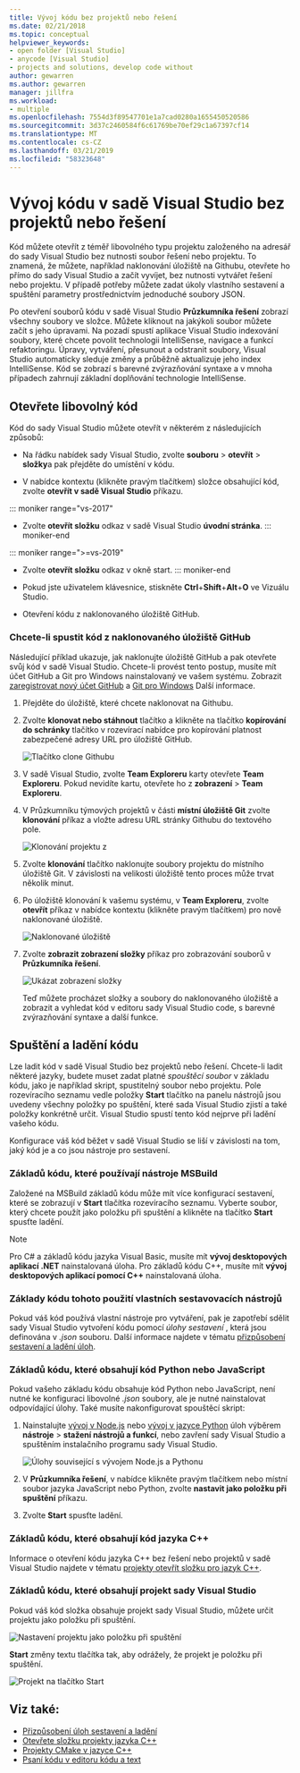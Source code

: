 ```yaml
---
title: Vývoj kódu bez projektů nebo řešení
ms.date: 02/21/2018
ms.topic: conceptual
helpviewer_keywords:
- open folder [Visual Studio]
- anycode [Visual Studio]
- projects and solutions, develop code without
author: gewarren
ms.author: gewarren
manager: jillfra
ms.workload:
- multiple
ms.openlocfilehash: 7554d3f89547701e1a7cad0280a1655450520586
ms.sourcegitcommit: 3d37c2460584f6c61769be70ef29c1a67397cf14
ms.translationtype: MT
ms.contentlocale: cs-CZ
ms.lasthandoff: 03/21/2019
ms.locfileid: "58323648"
---
```

# <a name="develop-code-in-visual-studio-without-projects-or-solutions"></a>Vývoj kódu v sadě Visual Studio bez projektů nebo řešení

Kód můžete otevřít z téměř libovolného typu projektu založeného na adresář do sady Visual Studio bez nutnosti soubor řešení nebo projektu. To znamená, že můžete, například naklonování úložiště na Githubu, otevřete ho přímo do sady Visual Studio a začít vyvíjet, bez nutnosti vytvářet řešení nebo projektu. V případě potřeby můžete zadat úkoly vlastního sestavení a spuštění parametry prostřednictvím jednoduché soubory JSON.

Po otevření souborů kódu v sadě Visual Studio **Průzkumníka řešení** zobrazí všechny soubory ve složce. Můžete kliknout na jakýkoli soubor můžete začít s jeho úpravami. Na pozadí spustí aplikace Visual Studio indexování soubory, které chcete povolit technologii IntelliSense, navigace a funkcí refaktoringu. Úpravy, vytváření, přesunout a odstranit soubory, Visual Studio automaticky sleduje změny a průběžně aktualizuje jeho index IntelliSense. Kód se zobrazí s barevné zvýrazňování syntaxe a v mnoha případech zahrnují základní doplňování technologie IntelliSense.

## <a name="open-any-code"></a>Otevřete libovolný kód

Kód do sady Visual Studio můžete otevřít v některém z následujících způsobů:

- Na řádku nabídek sady Visual Studio, zvolte **souboru** > **otevřít** > **složky**a pak přejděte do umístění v kódu.

- V nabídce kontextu (klikněte pravým tlačítkem) složce obsahující kód, zvolte **otevřít v sadě Visual Studio** příkazu.

::: moniker range="vs-2017"
- Zvolte **otevřít složku** odkaz v sadě Visual Studio **úvodní stránka**.
::: moniker-end

::: moniker range=">=vs-2019"
- Zvolte **otevřít složku** odkaz v okně start.
::: moniker-end

- Pokud jste uživatelem klávesnice, stiskněte **Ctrl**+**Shift**+**Alt**+**O** ve Vizuálu Studio.

- Otevření kódu z naklonovaného úložiště GitHub.

### <a name="to-open-code-from-a-cloned-github-repo"></a>Chcete-li spustit kód z naklonovaného úložiště GitHub

Následující příklad ukazuje, jak naklonujte úložiště GitHub a pak otevřete svůj kód v sadě Visual Studio. Chcete-li provést tento postup, musíte mít účet GitHub a Git pro Windows nainstalovaný ve vašem systému. Zobrazit [zaregistrovat nový účet GitHub](https://help.github.com/articles/signing-up-for-a-new-github-account/) a [Git pro Windows](https://git-for-windows.github.io/) Další informace.

1. Přejděte do úložiště, které chcete naklonovat na Githubu.

1. Zvolte **klonovat nebo stáhnout** tlačítko a klikněte na tlačítko **kopírování do schránky** tlačítko v rozevírací nabídce pro kopírování platnost zabezpečené adresy URL pro úložiště GitHub.

   ![Tlačítko clone Githubu](./media/VSIDE_Code_Clone.png)

1. V sadě Visual Studio, zvolte **Team Exploreru** karty otevřete **Team Exploreru**. Pokud nevidíte kartu, otevřete ho z **zobrazení** > **Team Exploreru**.

1. V Průzkumníku týmových projektů v části **místní úložiště Git** zvolte **klonování** příkaz a vložte adresu URL stránky Githubu do textového pole.

   ![Klonování projektu z](./media/VSIDE_Code_Clone2.png)

1. Zvolte **klonování** tlačítko naklonujte soubory projektu do místního úložiště Git. V závislosti na velikosti úložiště tento proces může trvat několik minut.

1. Po úložiště klonování k vašemu systému, v **Team Exploreru**, zvolte **otevřít** příkaz v nabídce kontextu (klikněte pravým tlačítkem) pro nově naklonované úložiště.

   ![Naklonované úložiště](./media/VSIDE_Code_Clone3.png)

1. Zvolte **zobrazit zobrazení složky** příkaz pro zobrazování souborů v **Průzkumníka řešení**.

   ![Ukázat zobrazení složky](./media/VSIDE_Code_Clone3_show.png)

   Teď můžete procházet složky a soubory do naklonovaného úložiště a zobrazit a vyhledat kód v editoru sady Visual Studio code, s barevné zvýrazňování syntaxe a další funkce.

## <a name="run-and-debug-your-code"></a>Spuštění a ladění kódu

Lze ladit kód v sadě Visual Studio bez projektů nebo řešení. Chcete-li ladit některé jazyky, budete muset zadat platné *spouštěcí soubor* v základu kódu, jako je například skript, spustitelný soubor nebo projektu. Pole rozevíracího seznamu vedle položky **Start** tlačítko na panelu nástrojů jsou uvedeny všechny položky po spuštění, které sada Visual Studio zjistí a také položky konkrétně určit. Visual Studio spustí tento kód nejprve při ladění vašeho kódu.

Konfigurace váš kód běžet v sadě Visual Studio se liší v závislosti na tom, jaký kód je a co jsou nástroje pro sestavení.

### <a name="codebases-that-use-msbuild"></a>Základů kódu, které používají nástroje MSBuild

Založené na MSBuild základů kódu může mít více konfigurací sestavení, které se zobrazují v **Start** tlačítka rozevíracího seznamu. Vyberte soubor, který chcete použít jako položku při spuštění a klikněte na tlačítko **Start** spusťte ladění.

> [!NOTE]
> Pro C# a základů kódu jazyka Visual Basic, musíte mít **vývoj desktopových aplikací .NET** nainstalovaná úloha. Pro základů kódu C++, musíte mít **vývoj desktopových aplikací pomocí C++** nainstalovaná úloha.

### <a name="codebases-that-use-custom-build-tools"></a>Základy kódu tohoto použití vlastních sestavovacích nástrojů

Pokud váš kód používá vlastní nástroje pro vytváření, pak je zapotřebí sdělit sady Visual Studio vytvoření kódu pomocí *úlohy sestavení* , která jsou definována v *.json* souboru. Další informace najdete v tématu [přizpůsobení sestavení a ladění úloh](../ide/customize-build-and-debug-tasks-in-visual-studio.md).

### <a name="codebases-that-contain-python-or-javascript-code"></a>Základů kódu, které obsahují kód Python nebo JavaScript

Pokud vašeho základu kódu obsahuje kód Python nebo JavaScript, není nutné ke konfiguraci libovolné *.json* soubory, ale je nutné nainstalovat odpovídající úlohy. Také musíte nakonfigurovat spouštěcí skript:

1. Nainstalujte [vývoj v Node.js](https://visualstudio.microsoft.com/vs/node-js/) nebo [vývoj v jazyce Python](https://visualstudio.microsoft.com/vs/python/) úloh výběrem **nástroje** > **stažení nástrojů a funkcí**, nebo zavření sady Visual Studio a spuštěním instalačního programu sady Visual Studio.

   ![Úlohy související s vývojem Node.js a Pythonu](media/python_nodejs_workloads.png)

1. V **Průzkumníka řešení**, v nabídce klikněte pravým tlačítkem nebo místní soubor jazyka JavaScript nebo Python, zvolte **nastavit jako položku při spuštění** příkazu.

1. Zvolte **Start** spusťte ladění.

### <a name="codebases-that-contain-c-code"></a>Základů kódu, které obsahují kód jazyka C++

Informace o otevření kódu jazyka C++ bez řešení nebo projektů v sadě Visual Studio najdete v tématu [projekty otevřít složku pro jazyk C++](/cpp/build/open-folder-projects-cpp).

### <a name="codebases-that-contain-a-visual-studio-project"></a>Základů kódu, které obsahují projekt sady Visual Studio

Pokud váš kód složka obsahuje projekt sady Visual Studio, můžete určit projektu jako položku při spuštění.

![Nastavení projektu jako položku při spuštění](media/customize-set-project-as-startup-item.png)

**Start** změny textu tlačítka tak, aby odrážely, že projekt je položku při spuštění.

![Projekt na tlačítko Start](media/customize-start-button-project.png)

## <a name="see-also"></a>Viz také:

- [Přizpůsobení úloh sestavení a ladění](../ide/customize-build-and-debug-tasks-in-visual-studio.md)
- [Otevřete složku projekty jazyka C++](/cpp/build/open-folder-projects-cpp)
- [Projekty CMake v jazyce C++](/cpp/build/cmake-projects-in-visual-studio)
- [Psaní kódu v editoru kódu a text](../ide/writing-code-in-the-code-and-text-editor.md)